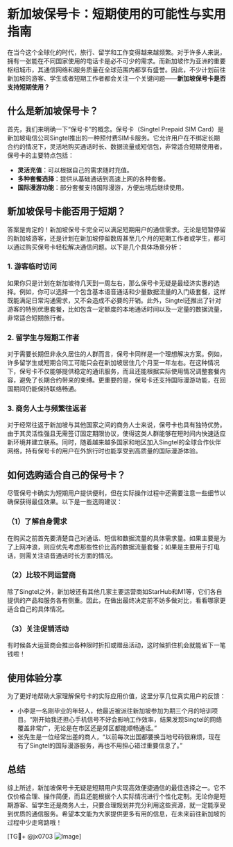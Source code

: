 # 新加坡保号卡：短期使用的可能性与实用指南

在当今这个全球化的时代，旅行、留学和工作变得越来越频繁。对于许多人来说，拥有一张能在不同国家使用的电话卡是必不可少的需求。而新加坡作为亚洲的重要枢纽城市，其通信网络和服务质量在全球范围内都享有盛誉。因此，不少计划前往新加坡的游客、学生或者短期工作者都会关注一个关键问题——**新加坡保号卡是否支持短期使用？**

## 什么是新加坡保号卡？

首先，我们来明确一下“保号卡”的概念。保号卡（Singtel Prepaid SIM Card）是新加坡电信公司Singtel推出的一种预付费SIM卡服务。它允许用户在不绑定长期合约的情况下，灵活地购买通话时长、数据流量或短信包，非常适合短期使用者。保号卡的主要特点包括：

- **灵活充值**：可以根据自己的需求随时充值。
- **多种套餐选择**：提供从基础通话到高速上网的各种套餐。
- **国际漫游功能**：部分套餐支持国际漫游，方便出境后继续使用。

## 新加坡保号卡能否用于短期？

答案是肯定的！新加坡保号卡完全可以满足短期用户的通信需求。无论是短暂停留的新加坡游客，还是计划在新加坡停留数周甚至几个月的短期工作者或学生，都可以通过购买保号卡轻松解决通信问题。以下是几个具体场景分析：

### 1. **游客临时访问**
如果你只是计划在新加坡待几天到一周左右，那么保号卡无疑是最经济实惠的选择。例如，你可以选择一个包含基本语音通话和少量数据流量的入门级套餐，这样既能满足日常沟通需求，又不会造成不必要的开销。此外，Singtel还推出了针对游客的特别优惠套餐，比如包含一定额度的本地通话时间以及一定量的数据流量，非常适合短期旅行者。

### 2. **留学生与短期工作者**
对于需要长期但非永久居住的人群而言，保号卡同样是一个理想解决方案。例如，许多留学生或短期合同工可能只会在新加坡居住几个月至一年左右。在这种情况下，保号卡不仅能够提供稳定的通讯服务，而且还能根据实际使用情况调整套餐内容，避免了长期合约带来的束缚。更重要的是，保号卡还支持国际漫游功能，在回国期间仍能保持联络畅通。

### 3. **商务人士与频繁往返者**
对于经常往返于新加坡与其他国家之间的商务人士来说，保号卡也具有独特优势。由于其灵活性强且无需签订固定期限协议，使得这类人群能够在短时间内快速适应新环境并建立联系。同时，随着越来越多国家和地区加入Singtel的全球合作伙伴网络，持有保号卡的用户在外旅行时也能享受到高质量的国际漫游体验。

## 如何选购适合自己的保号卡？

尽管保号卡确实为短期用户提供便利，但在实际操作过程中还需要注意一些细节以确保获得最佳效果。以下是一些选购建议：

### （1）了解自身需求
在购买之前首先要清楚自己对通话、短信和数据流量的具体需求量。如果主要是为了上网冲浪，则应优先考虑那些性价比高的数据流量套餐；如果是主要用于打电话，则需关注语音通话时长方面的情况。

### （2）比较不同运营商
除了Singtel之外，新加坡还有其他几家主要运营商如StarHub和M1等，它们各自提供的产品和服务各有侧重。因此，在做出最终决定前不妨多做对比，看看哪家更适合自己的具体情况。

### （3）关注促销活动
有时候各大运营商会推出各种限时折扣或赠品活动，这时候抓住机会就能省下一笔钱啦！

## 使用体验分享

为了更好地帮助大家理解保号卡的实际应用价值，这里分享几位真实用户的反馈：

- 小李是一名刚毕业的年轻人，他最近被派往新加坡参加为期三个月的培训项目。“刚开始我还担心手机信号不好会影响工作效率，结果发现Singtel的网络覆盖非常广，无论是在市区还是郊区都能顺畅通话。”
- 张先生是一位经常出差的商人，“以前每次出国都要换当地号码很麻烦，现在有了Singtel的国际漫游服务，再也不用担心错过重要信息了。”

## 总结

综上所述，新加坡保号卡无疑是短期用户实现高效便捷通信的最佳选择之一。它不仅价格合理、操作简便，而且还能根据个人实际情况进行个性化定制。无论你是短期游客、留学生还是商务人士，只要合理规划并充分利用这些资源，就一定能享受到优质的通信服务。希望本文能为大家提供更多有用的信息，在未来前往新加坡的过程中少走弯路哦！

[TG💪+ @jx0703 ![Image](https://github.com/user-attachments/assets/dbca1d08-cadb-493c-b0ec-ad6f7a83f270)]